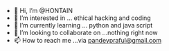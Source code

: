 - 👋 Hi, I’m @HONTAIN
- 👀 I’m interested in ... ethical hacking and coding
- 🌱 I’m currently learning ... python and java script
- 💞️ I’m looking to collaborate on ...nothing right now
- 📫 How to reach me ...via pandeypraful@gmail.com

<!---
HONTAIN/HONTAIN is a ✨ special ✨ repository because its `README.md` (this file) appears on your GitHub profile.
You can click the Preview link to take a look at your changes.
--->
